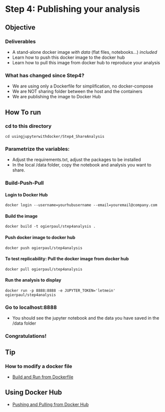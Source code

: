 # Step 4: Publishing your analysis
## Objective
### Deliverables
- A stand-alone docker image *with data* (flat files, notebooks...) *included*
- Learn how to push this docker image to the docker hub
- Learn how to pull this image from docker hub to reproduce your analysis

### What has changed since Step4?
- We are using only a Dockerfile for simplification, no docker-compose
- We are NOT sharing folder between the host and the containers
- We are publishing the image to Docker Hub


## How To run
### cd to this directory

````
cd usingjupyterwithdocker/Step4_ShareAnalysis
````

### Parametrize the variables:
- Adjust the requirements.txt, adjust the packages to be installed
- In the local /data folder, copy the notebook and analysis you want to share.


### Build-Push-Pull
#### Login to Docker Hub
````
docker login --username=yourhubusername --email=youremail@company.com
````

#### Build the image
````
docker build -t ogierpaul/step4analysis .
````

#### Push docker image to docker hub
````
docker push ogierpaul/step4analysis
````

#### To test replicability: Pull the docker image from docker hub
````
docker pull ogierpaul/step4analysis
````

#### Run the analysis to display
````
docker run -p 8888:8888 -e JUPYTER_TOKEN='letmein' ogierpaul/step4analysis
````

### Go to localhost:8888
- You should see the jupyter notebook and the data you have saved in the /data folder

### Congratulations!

## Tip
### How to modify a docker file
- [Build and Run from Dockerfile](https://docs.docker.com/get-started/part2/)
## Using Docker Hub
- [Pushing and Pulling from Docker Hub](https://ropenscilabs.github.io/r-docker-tutorial/04-Dockerhub.html)
